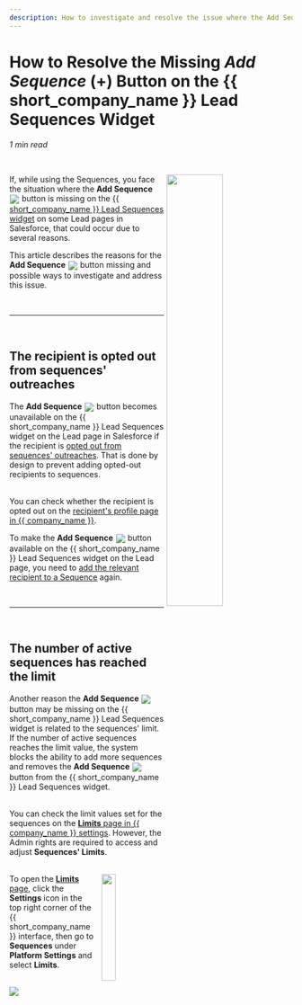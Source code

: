 ```yaml
---
description: How to investigate and resolve the issue where the Add Sequence button is missing on the RG Lead Sequences widget on some Lead pages in Salesforce
---
```

# How to Resolve the Missing *Add Sequence* (+) Button on the {{ short_company_name }} Lead Sequences Widget


*1 min read*  

<!-- ShareThis BEGIN --> 
<div class="addthis_inline_share_toolbox"></div>
<!-- End ShareThis --> 

&nbsp;

<p>
    <img src="..\..\assets\images\Using-SmartCloud-Connect\How-To-s\Troubleshooting\missing-add-sequence-button\add-button.png" style="width:44.4%; display:inline-block; vertical-align:middle; margin-left:5px; float: right">
</p>

If, while using the Sequences, you face the situation where the **Add Sequence** <img src="..\..\assets\images\Using-SmartCloud-Connect\How-To-s\Troubleshooting\missing-add-sequence-button\plus.png" style="display:inline-block; vertical-align:middle; margin:1px; object-fit:contain;"> button is missing on the [{{ short_company_name }} Lead Sequences widget](../../../../articles/sfdc-widgets/#sequences_enrolled) on some Lead pages in Salesforce, that could occur due to several reasons.

This article describes the reasons for the **Add Sequence** <img src="..\..\assets\images\Using-SmartCloud-Connect\How-To-s\Troubleshooting\missing-add-sequence-button\plus.png" style="display:inline-block; vertical-align:middle; margin:1px; object-fit:contain;"> button missing and possible ways to investigate and address this issue.

&nbsp;

***

&nbsp;

## The recipient is opted out from sequences' outreaches

The **Add Sequence** <img src="..\..\assets\images\Using-SmartCloud-Connect\How-To-s\Troubleshooting\missing-add-sequence-button\plus.png" style="display:inline-block; vertical-align:middle; margin:1px; object-fit:contain;"> button becomes unavailable on the {{ short_company_name }} Lead Sequences widget on the Lead page in Salesforce if the recipient is [opted out from sequences' outreaches](../../../../articles/FAQ/#5_how_to_opt-out_a_recipient_from_a_sequences_outreaches). That is done by design to prevent adding opted-out recipients to sequences.
<br><br>

You can check whether the recipient is opted out on the [recipient's profile page in {{ company_name }}](../../../../articles/prospect-profile/).

To make the **Add Sequence** <img src="..\..\assets\images\Using-SmartCloud-Connect\How-To-s\Troubleshooting\missing-add-sequence-button\plus.png" style="display:inline-block; vertical-align:middle; margin:1px; object-fit:contain;"> button available on the {{ short_company_name }} Lead Sequences widget on the Lead page, you need to [add the relevant recipient to a Sequence](../../../../articles/FAQ/#1_how_to_add_a_prospect_to_a_sequence) again.

&nbsp;

***

&nbsp;

## The number of active sequences has reached the limit

Another reason the **Add Sequence** <img src="..\..\assets\images\Using-SmartCloud-Connect\How-To-s\Troubleshooting\missing-add-sequence-button\plus.png" style="display:inline-block; vertical-align:middle; margin:1px; object-fit:contain;"> button may be missing on the {{ short_company_name }} Lead Sequences widget is related to the sequences' limit. If the number of active sequences reaches the limit value, the system blocks the ability to add more sequences and removes the **Add Sequence** <img src="..\..\assets\images\Using-SmartCloud-Connect\How-To-s\Troubleshooting\missing-add-sequence-button\plus.png" style="display:inline-block; vertical-align:middle; margin:1px; object-fit:contain;"> button from the {{ short_company_name }} Lead Sequences widget.
<br><br>

You can check the limit values set for the sequences on the [**Limits** page in {{ company_name }} settings](../../../../articles/admin-settings/#control_sending_capacity_and_other_limits). However, the Admin rights are required to access and adjust **Sequences' Limits**.
<br><br>

<p>
    <img src="..\..\assets\images\Using-SmartCloud-Connect\How-To-s\Troubleshooting\missing-add-sequence-button\settings.png" style="width:22.08%; display:inline-block; vertical-align:middle; margin-left:10px; float: right">
</p>

To open the [**Limits** page](../../../../articles/admin-settings/#control_sending_capacity_and_other_limits), click the **Settings** icon in the top right corner of the {{ short_company_name }} interface, then go to **Sequences** under **Platform Settings** and select **Limits**.
<br><br>

<p>
    <img src="..\..\assets\images\Using-SmartCloud-Connect\How-To-s\Troubleshooting\missing-add-sequence-button\limits.png">
</p>